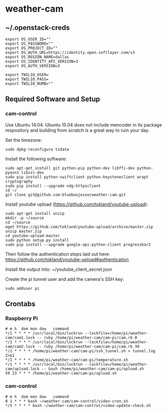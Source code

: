 # weather-cam

## ~/.openstack-creds 
```
export OS_USER_ID=""
export OS_PASSWORD=""
export OS_PROJECT_ID=""
export OS_AUTH_URL=https://identity.open.softlayer.com/v3
export OS_REGION_NAME=dallas
export OS_IDENTITY_API_VERSION=3
export OS_AUTH_VERSION=3

export TWILIO_USER=
export TWILIO_PASS=
export TWILIO_NUMB=""
```

## Required Software and Setup
### cam-control

Use Ubuntu 14.04. Ubuntu 15.04 does not include mencoder in its package respository and building from scratch is a great way to ruin your day.

Set the timezone:
```
sudo dpkg-reconfigure tzdata
```

Install the following software:
```
sudo apt-get install git python-pip python-dev libffi-dev python-pyasn1 libssl-dev
sudo pip install python-swiftclient python-keystoneclient wrapt cryptography
sudo pip install --upgrade ndg-httpsclient
cd ~/
git clone git@github.com:blueboxjesse/weather-cam.git
```

Install youtube upload (https://github.com/tokland/youtube-upload):
```
sudo apt-get install unzip
mkdir -p ~/source
cd ~/source
wget https://github.com/tokland/youtube-upload/archive/master.zip
unzip master.zip
cd youtube-upload-master
sudo python setup.py install
sudo pip install --upgrade google-api-python-client progressbar2
```

Then follow the authentication steps laid out here:
https://github.com/tokland/youtube-upload#authentication

Install the output into: ~/youtube_client_secret.json

Create the pi tunnel user and add the camera's SSH key:
```
sudo adduser pi
```


## Crontabs

### Raspberry Pi
```
# m h  dom mon dow   command
*/1 * * * * /usr/local/bin/lockrun --lockfile=/home/pi/weather-cam/cam1.lock -- ruby /home/pi/weather-cam/cam-pi/cam.rb 0
*/1 * * * * /usr/local/bin/lockrun --lockfile=/home/pi/weather-cam/cam2.lock -- ruby /home/pi/weather-cam/cam-pi/cam.rb 30
*/1 * * * * /home/pi/weather-cam/cam-pi/ssh_tunnel.sh > tunnel.log 2>&1
*/1 * * * * /home/pi/weather-cam/cam-pi/temperature.sh
*/1 * * * * /usr/local/bin/lockrun --lockfile=/home/pi/weather-cam/upload.lock -- bash /home/pi/weather-cam/cam-pi/upload.sh
59 23 * * * /home/pi/weather-cam/cam-pi/upload.sh
```

### cam-control
```
# m h  dom mon dow   command
0 1 * * * bash ~/weather-cam/cam-control/video-cron.sh
*/5 * * * * bash ~/weather-cam/cam-control/video-update-check.sh
```

